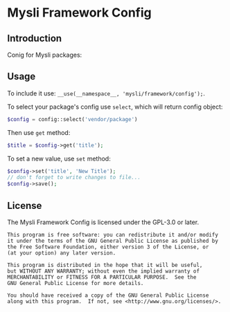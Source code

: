 # Mysli Framework Config

## Introduction

Conig for Mysli packages:

## Usage

To include it use: `__use(__namespace__, 'mysli/framework/config');`.

To select your package's config use `select`, which will return config object:

```php
$config = config::select('vendor/package')
```

Then use `get` method:

```php
$title = $config->get('title');
```

To set a new value, use `set` method:

```php
$config->set('title', 'New Title');
// don't forget to write changes to file...
$config->save();
```

## License

The Mysli Framework Config is licensed under the GPL-3.0 or later.

    This program is free software: you can redistribute it and/or modify
    it under the terms of the GNU General Public License as published by
    the Free Software Foundation, either version 3 of the License, or
    (at your option) any later version.

    This program is distributed in the hope that it will be useful,
    but WITHOUT ANY WARRANTY; without even the implied warranty of
    MERCHANTABILITY or FITNESS FOR A PARTICULAR PURPOSE.  See the
    GNU General Public License for more details.

    You should have received a copy of the GNU General Public License
    along with this program.  If not, see <http://www.gnu.org/licenses/>.
